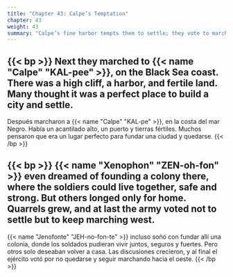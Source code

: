```yaml
---
title: "Chapter 43: Calpe’s Temptation"
chapter: 43
weight: 43
summary: "Calpe’s fine harbor tempts them to settle; they vote to march on."
---
```


{{< bp >}}
Next they marched to {{< name "Calpe" "KAL-pee" >}}, on the Black Sea coast. There was a high cliff, a harbor, and fertile land. Many thought it was a perfect place to build a city and settle.
---
Después marcharon a {{< name "Calpe" "KAL-pe" >}}, en la costa del mar Negro. Había un acantilado alto, un puerto y tierras fértiles. Muchos pensaron que era un lugar perfecto para fundar una ciudad y quedarse.
{{< /bp >}}

{{< bp >}}
{{< name "Xenophon" "ZEN-oh-fon" >}} even dreamed of founding a colony there, where the soldiers could live together, safe and strong. But others longed only for home. Quarrels grew, and at last the army voted not to settle but to keep marching west.
---
{{< name "Jenofonte" "JEH-no-fon-te" >}} incluso soñó con fundar allí una colonia, donde los soldados pudieran vivir juntos, seguros y fuertes. Pero otros solo deseaban volver a casa. Las discusiones crecieron, y al final el ejército votó por no quedarse y seguir marchando hacia el oeste.
{{< /bp >}}

